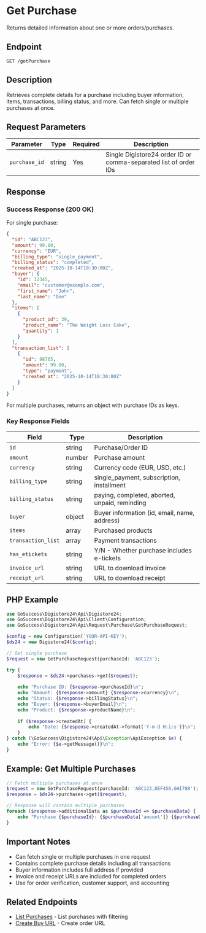 # Get Purchase

Returns detailed information about one or more orders/purchases.

## Endpoint

`GET /getPurchase`

## Description

Retrieves complete details for a purchase including buyer information, items, transactions, billing status, and more. Can fetch single or multiple purchases at once.

## Request Parameters

| Parameter | Type | Required | Description |
|-----------|------|----------|-------------|
| `purchase_id` | string | Yes | Single Digistore24 order ID or comma-separated list of order IDs |

## Response

### Success Response (200 OK)

For single purchase:
```json
{
  "id": "ABC123",
  "amount": 99.00,
  "currency": "EUR",
  "billing_type": "single_payment",
  "billing_status": "completed",
  "created_at": "2025-10-14T10:30:00Z",
  "buyer": {
    "id": 12345,
    "email": "customer@example.com",
    "first_name": "John",
    "last_name": "Doe"
  },
  "items": [
    {
      "product_id": 39,
      "product_name": "The Weight Loss Cake",
      "quantity": 1
    }
  ],
  "transaction_list": [
    {
      "id": 98765,
      "amount": 99.00,
      "type": "payment",
      "created_at": "2025-10-14T10:30:00Z"
    }
  ]
}
```

For multiple purchases, returns an object with purchase IDs as keys.

### Key Response Fields

| Field | Type | Description |
|-------|------|-------------|
| `id` | string | Purchase/Order ID |
| `amount` | number | Purchase amount |
| `currency` | string | Currency code (EUR, USD, etc.) |
| `billing_type` | string | single_payment, subscription, installment |
| `billing_status` | string | paying, completed, aborted, unpaid, reminding |
| `buyer` | object | Buyer information (id, email, name, address) |
| `items` | array | Purchased products |
| `transaction_list` | array | Payment transactions |
| `has_etickets` | string | Y/N - Whether purchase includes e-tickets |
| `invoice_url` | string | URL to download invoice |
| `receipt_url` | string | URL to download receipt |

## PHP Example

```php
use GoSuccess\Digistore24\Api\Digistore24;
use GoSuccess\Digistore24\Api\Client\Configuration;
use GoSuccess\Digistore24\Api\Request\Purchase\GetPurchaseRequest;

$config = new Configuration('YOUR-API-KEY');
$ds24 = new Digistore24($config);

// Get single purchase
$request = new GetPurchaseRequest(purchaseId: 'ABC123');

try {
    $response = $ds24->purchases->get($request);
    
    echo "Purchase ID: {$response->purchaseId}\n";
    echo "Amount: {$response->amount} {$response->currency}\n";
    echo "Status: {$response->billingStatus}\n";
    echo "Buyer: {$response->buyerEmail}\n";
    echo "Product: {$response->productName}\n";
    
    if ($response->createdAt) {
        echo "Date: {$response->createdAt->format('Y-m-d H:i:s')}\n";
    }
} catch (\GoSuccess\Digistore24\Api\Exception\ApiException $e) {
    echo "Error: {$e->getMessage()}\n";
}
```

## Example: Get Multiple Purchases

```php
// Fetch multiple purchases at once
$request = new GetPurchaseRequest(purchaseId: 'ABC123,DEF456,GHI789');
$response = $ds24->purchases->get($request);

// Response will contain multiple purchases
foreach ($response->additionalData as $purchaseId => $purchaseData) {
    echo "Purchase {$purchaseId}: {$purchaseData['amount']} {$purchaseData['currency']}\n";
}
```

## Important Notes

- Can fetch single or multiple purchases in one request
- Contains complete purchase details including all transactions
- Buyer information includes full address if provided
- Invoice and receipt URLs are included for completed orders
- Use for order verification, customer support, and accounting

## Related Endpoints

- [List Purchases](listPurchases.md) - List purchases with filtering
- [Create Buy URL](createBuyUrl.md) - Create order URL
